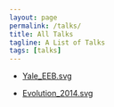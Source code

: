 ```yaml
---
layout: page
permalink: /talks/
title: All Talks
tagline: A List of Talks
tags: [talks]
---
```




+ [Yale_EEB.svg](/talks/Yale_EEB.svg)

+ [Evolution_2014.svg](/talks/Eaton_Evo2014_final.svg)